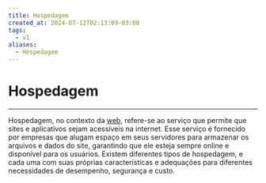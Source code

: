 ```yaml
---
title: Hospedagem
created_at: 2024-07-12T02:13:09-03:00
tags:
  - v1
aliases:
  - Hospedagem
---
```

# Hospedagem
---
Hospedagem, no contexto da [web](_insight/2024/07/2024-07-13-web.md), refere-se ao serviço que permite que sites e aplicativos sejam acessíveis na internet. Esse serviço é fornecido por empresas que alugam espaço em seus servidores para armazenar os arquivos e dados do site, garantindo que ele esteja sempre online e disponível para os usuários. Existem diferentes tipos de hospedagem, e cada uma com suas próprias características e adequações para diferentes necessidades de desempenho, segurança e custo.